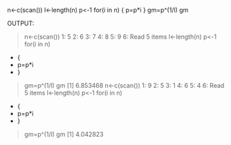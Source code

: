 n<-c(scan())
l<-length(n)
p<-1
for(i in n)
{
p=p*i
}
gm=p^(1/l)
gm


OUTPUT:
> n<-c(scan())
1: 5
2: 6
3: 7
4: 8
5: 9
6: 
Read 5 items
> l<-length(n)
> p<-1
> for(i in n)
+ {
+   p=p*i
+ }
> gm=p^(1/l)
> gm
[1] 6.853468
> n<-c(scan())
1: 9
2: 5
3: 1
4: 6
5: 4
6: 
Read 5 items
> l<-length(n)
> p<-1
> for(i in n)
+ {
+   p=p*i
+ }
> gm=p^(1/l)
> gm
[1] 4.042823
> 
